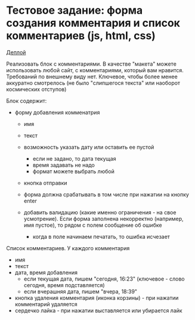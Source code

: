 # Тестовое задание: форма создания комментария и список комментариев (js, html, css)

[Деплой](https://elaborate-tiramisu-c56baa.netlify.app/)


Реализовать блок с комментариями. В качестве "макета" можете использовать любой сайт, с комментариями, который вам нравится.
Требований по внешнему виду нет. Ключевое, чтобы более менее аккуратно смотрелось (не было "слипшегося текста" или наоборот космических отступов)

Блок содержит:
- форму добавления комменатрия
  - имя
  - текст
  - возможность указать дату или оставить ее пустой
    - если не задано, то дата текущая
    - время задавать не надо
    - формат можете выбрать любой
    
  - кнопка отправки
  - форма должна срабатывать в том числе при нажатии на кнопку enter
  - добавить валидацию (какие именно ограничения - на свое усмотрение). Если форма заполнена некорректно (например, имя пустое), то рядом с полем сообщение об ошибке
    - когда в поле начинаем печатать, то ошибка исчезает
    
Список комментариев. У каждого комментария
- имя
- текст
- дата, время добавления
  - если текущая дата, пишем "сегодня, 16:23" (ключевое - слово сегодня, время подставляется)
  - если вчерашняя дата, пишем "вчера, 18:39"
- кнопка удаления комментария (иконка корзины) - при нажатии комментарий удаляется
- сердечко лайка - при нажатии выставляется или убирается лайк
